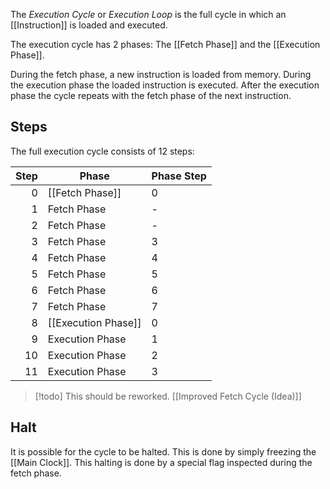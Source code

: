 The _Execution Cycle_ or _Execution Loop_ is the full cycle in which an [[Instruction]] is loaded and executed.

The execution cycle has 2 phases: The [[Fetch Phase]] and the [[Execution Phase]].

During the fetch phase, a new instruction is loaded from memory. During the execution phase the loaded instruction is executed. After the execution phase the cycle repeats with the fetch phase of the next instruction.

## Steps

The full execution cycle consists of 12 steps:

| Step | Phase               | Phase Step |
| ---: | ------------------- | ---------- |
|    0 | [[Fetch Phase]]     | 0          |
|    1 | Fetch Phase         | -          |
|    2 | Fetch Phase         | -          |
|    3 | Fetch Phase         | 3          |
|    4 | Fetch Phase         | 4          |
|    5 | Fetch Phase         | 5          |
|    6 | Fetch Phase         | 6          |
|    7 | Fetch Phase         | 7          |
|    8 | [[Execution Phase]] | 0          |
|    9 | Execution Phase     | 1          |
|   10 | Execution Phase     | 2          |
|   11 | Execution Phase     | 3          |
>[!todo]
>This should be reworked. [[Improved Fetch Cycle (Idea)]]

## Halt

It is possible for the cycle to be halted. This is done by simply freezing the [[Main Clock]]. This halting is done by a special flag inspected during the fetch phase.